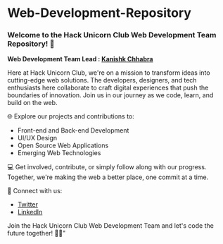 # Web-Development-Repository
### Welcome to the Hack Unicorn Club Web Development Team Repository! 🚀

<b>Web Development Team Lead : <a href="https://www.linkedin.com/in/kanishk-chhabra/">Kanishk Chhabra</a></b>

Here at Hack Unicorn Club, we're on a mission to transform ideas into cutting-edge web solutions. The developers, designers, and tech enthusiasts here collaborate to craft digital experiences that push the boundaries of innovation. Join us in our journey as we code, learn, and build on the web.

🌐 Explore our projects and contributions to:

- Front-end and Back-end Development
- UI/UX Design
- Open Source Web Applications
- Emerging Web Technologies

💻 Get involved, contribute, or simply follow along with our progress. Together, we're making the web a better place, one commit at a time.

📢 Connect with us:
- [Twitter](https://twitter.com/hackunicornclub)
- [LinkedIn](https://www.linkedin.com/company/hack-unicorn-club)

Join the Hack Unicorn Club Web Development Team and let's code the future together! 🦄🌟"
